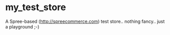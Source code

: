 my_test_store
=============

A Spree-based (http://spreecommerce.com) test store.. nothing fancy.. just a playground ;-)
